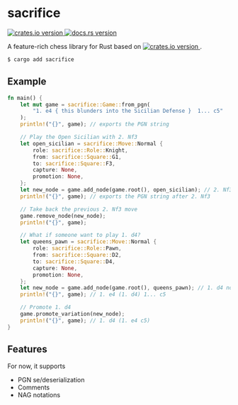 # sacrifice

[
  ![crates.io version](
  https://img.shields.io/crates/v/sacrifice?color=red&logo=rust&label=crates.io%2Fsacrifice&style=flat-square
  )
](https://crates.io/crates/sacrifice)
[
  ![docs.rs version](
  https://img.shields.io/crates/v/sacrifice?color=blue&logo=docs.rs&label=docs.rs%2Fsacrifice&style=flat-square
  )
](https://docs.rs/sacrifice/)

A feature-rich chess library for Rust based on
[
![crates.io version](
https://img.shields.io/crates/v/shakmaty?color=red&logo=rust&label=crates.io%2Fshakmaty&style=flat-square
)
](https://crates.io/crates/shakmaty).

```sh
$ cargo add sacrifice
```

## Example

```rust
fn main() {
    let mut game = sacrifice::Game::from_pgn(
        "1. e4 { this blunders into the Sicilian Defense }  1... c5"
    );
    println!("{}", game); // exports the PGN string

    // Play the Open Sicilian with 2. Nf3
    let open_sicilian = sacrifice::Move::Normal {
        role: sacrifice::Role::Knight,
        from: sacrifice::Square::G1,
        to: sacrifice::Square::F3,
        capture: None,
        promotion: None,
    };
    let new_node = game.add_node(game.root(), open_sicilian); // 2. Nf3 node
    println!("{}", game); // exports the PGN string after 2. Nf3

    // Take back the previous 2. Nf3 move
    game.remove_node(new_node);
    println!("{}", game);

    // What if someone want to play 1. d4?
    let queens_pawn = sacrifice::Move::Normal {
        role: sacrifice::Role::Pawn,
        from: sacrifice::Square::D2,
        to: sacrifice::Square::D4,
        capture: None,
        promotion: None,
    };
    let new_node = game.add_node(game.root(), queens_pawn); // 1. d4 node
    println!("{}", game); // 1. e4 (1. d4) 1... c5

    // Promote 1. d4
    game.promote_variation(new_node);
    println!("{}", game); // 1. d4 (1. e4 c5)
}
```

## Features

For now, it supports

* PGN se/deserialization
* Comments
* NAG notations
